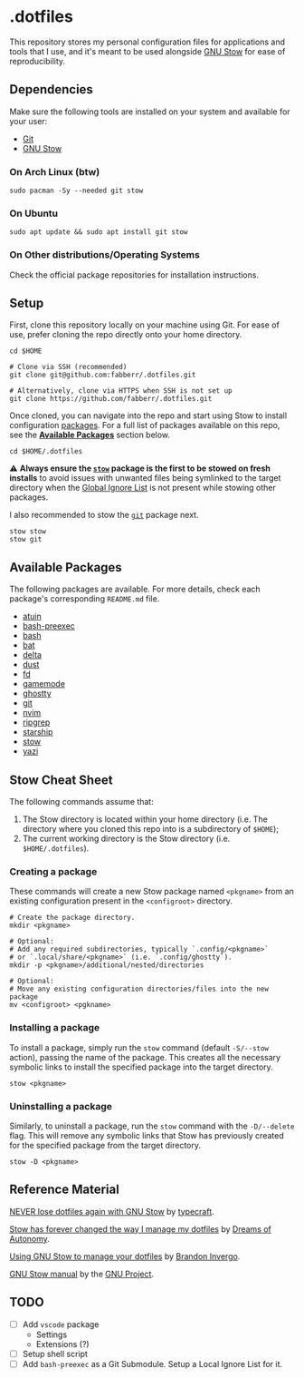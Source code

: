 # .dotfiles

This repository stores my personal configuration files for applications and tools that I use, and it's meant to be used alongside [GNU Stow](https://www.gnu.org/software/stow/) for ease of reproducibility.

## Dependencies

Make sure the following tools are installed on your system and available for your user:

- [Git](https://git-scm.com/)
- [GNU Stow](https://www.gnu.org/software/stow/)

### On Arch Linux (btw)

```shell
sudo pacman -Sy --needed git stow
```

### On Ubuntu

```shell
sudo apt update && sudo apt install git stow
```

### On Other distributions/Operating Systems

Check the official package repositories for installation instructions.

## Setup

First, clone this repository locally on your machine using Git. For ease of use, prefer cloning the repo directly onto your home directory.

```shell
cd $HOME

# Clone via SSH (recommended)
git clone git@github.com:fabberr/.dotfiles.git

# Alternatively, clone via HTTPS when SSH is not set up
git clone https://github.com/fabberr/.dotfiles.git
```

Once cloned, you can navigate into the repo and start using Stow to install configuration [packages](https://www.gnu.org/software/stow/manual/stow.html#Terminology). For a full list of packages available on this repo, see the **[Available Packages](#available-packages)** section below.

```shell
cd $HOME/.dotfiles
```

⚠️ **Always ensure the [`stow`](https://github.com/fabberr/.dotfiles/tree/master/stow) package is the first to be stowed on fresh installs** to avoid issues with unwanted files being symlinked to the target directory when the [Global Ignore List](https://www.gnu.org/software/stow/manual/stow.html#Types-And-Syntax-Of-Ignore-Lists) is not present while stowing other packages.

I also recommended to stow the [`git`](https://github.com/fabberr/.dotfiles/tree/master/git) package next.

```shell
stow stow
stow git
```

## Available Packages

The following packages are available. For more details, check each package's corresponding `README.md` file.

- [atuin](https://github.com/fabberr/.dotfiles/tree/master/atuin)
- [bash-preexec](https://github.com/fabberr/.dotfiles/tree/master/bash-preexec)
- [bash](https://github.com/fabberr/.dotfiles/tree/master/bash)
- [bat](https://github.com/fabberr/.dotfiles/tree/master/bat)
- [delta](https://github.com/fabberr/.dotfiles/tree/master/delta)
- [dust](https://github.com/fabberr/.dotfiles/tree/master/dust)
- [fd](https://github.com/fabberr/.dotfiles/tree/master/fd)
- [gamemode](https://github.com/fabberr/.dotfiles/tree/master/gamemode)
- [ghostty](https://github.com/fabberr/.dotfiles/tree/master/ghostty)
- [git](https://github.com/fabberr/.dotfiles/tree/master/git)
- [nvim](https://github.com/fabberr/.dotfiles/tree/master/nvim)
- [ripgrep](https://github.com/fabberr/.dotfiles/tree/master/ripgrep)
- [starship](https://github.com/fabberr/.dotfiles/tree/master/starship)
- [stow](https://github.com/fabberr/.dotfiles/tree/master/stow)
- [yazi](https://github.com/fabberr/.dotfiles/tree/master/yazi)

## Stow Cheat Sheet

The following commands assume that:
1. The Stow directory is located within your home directory (i.e. The directory where you cloned this repo into is a subdirectory of `$HOME`);
2. The current working directory is the Stow directory (i.e. `$HOME/.dotfiles`).

### Creating a package

These commands will create a new Stow package named `<pkgname>` from an existing configuration present in the `<configroot>` directory.

```shell
# Create the package directory.
mkdir <pkgname>

# Optional:
# Add any required subdirectories, typically `.config/<pkgname>`
# or `.local/share/<pkgname>` (i.e. `.config/ghostty`).
mkdir -p <pkgname>/additional/nested/directories

# Optional:
# Move any existing configuration directories/files into the new package
mv <configroot> <pgkname>
```

### Installing a package

To install a package, simply run the `stow` command (default `-S/--stow` action), passing the name of the package. This creates all the necessary symbolic links to install the specified package into the target directory.

```shell
stow <pkgname>
```

### Uninstalling a package

Similarly, to uninstall a package, run the `stow` command with the `-D/--delete` flag. This will remove any symbolic links that Stow has previously created for the specified package from the target directory.

```shell
stow -D <pkgname>
```

## Reference Material

[NEVER lose dotfiles again with GNU Stow](https://youtu.be/NoFiYOqnC4o) by [typecraft](https://www.youtube.com/@typecraft_dev).

[Stow has forever changed the way I manage my dotfiles](https://youtu.be/y6XCebnB9gs) by [Dreams of Autonomy](https://www.youtube.com/@dreamsofautonomy).

[Using GNU Stow to manage your dotfiles](https://brandon.invergo.net/news/2012-05-26-using-gnu-stow-to-manage-your-dotfiles.html) by [Brandon Invergo](http://brandon.invergo.net/index.html).

[GNU Stow manual](https://www.gnu.org/software/stow/manual/) by the [GNU Project](https://www.gnu.org).

## TODO
- [ ] Add `vscode` package
  - Settings
  - Extensions (?)
- [ ] Setup shell script
- [ ] Add `bash-preexec` as a Git Submodule. Setup a Local Ignore List for it.
